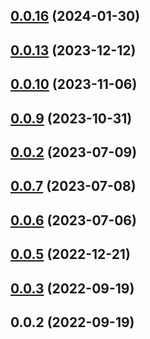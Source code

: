## [0.0.16](https://github.com/nitedani/vite-plugin-ssr-adapters/compare/v0.0.13...v0.0.16) (2024-01-30)



## [0.0.13](https://github.com/nitedani/vite-plugin-ssr-adapters/compare/v0.0.10...v0.0.13) (2023-12-12)



## [0.0.10](https://github.com/nitedani/vite-plugin-ssr-adapters/compare/v0.0.9...v0.0.10) (2023-11-06)



## [0.0.9](https://github.com/nitedani/vite-plugin-ssr-adapters/compare/v0.0.7...v0.0.9) (2023-10-31)



## [0.0.2](https://github.com/nitedani/vite-plugin-ssr-adapters/compare/v0.0.7...v0.0.2) (2023-07-09)



## [0.0.7](https://github.com/nitedani/vite-plugin-ssr-adapters/compare/v0.0.6...v0.0.7) (2023-07-08)



## [0.0.6](https://github.com/nitedani/vite-plugin-ssr-adapters/compare/v0.0.5...v0.0.6) (2023-07-06)



## [0.0.5](https://github.com/nitedani/vite-plugin-ssr-adapters/compare/v0.0.3...v0.0.5) (2022-12-21)



## [0.0.3](https://github.com/nitedani/vite-plugin-ssr-adapters/compare/v0.0.2...v0.0.3) (2022-09-19)



## 0.0.2 (2022-09-19)




